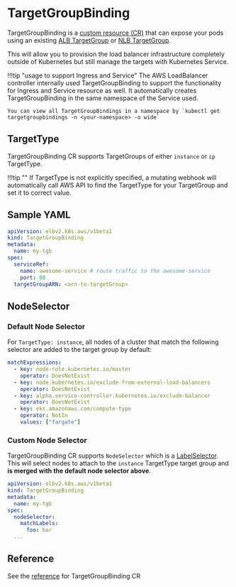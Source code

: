 # TargetGroupBinding
TargetGroupBinding is a [custom resource (CR)](https://kubernetes.io/docs/concepts/extend-kubernetes/api-extension/custom-resources/) that can expose your pods using an existing [ALB TargetGroup](https://docs.aws.amazon.com/elasticloadbalancing/latest/application/load-balancer-target-groups.html) or [NLB TargetGroup](https://docs.aws.amazon.com/elasticloadbalancing/latest/network/load-balancer-target-groups.html).

This will allow you to provision the load balancer infrastructure completely outside of Kubernetes but still manage the targets with Kubernetes Service.

!!!tip "usage to support Ingress and Service"
    The AWS LoadBalancer controller internally used TargetGroupBinding to support the functionality for Ingress and Service resource as well.
    It automatically creates TargetGroupBinding in the same namespace of the Service used. 
    
    You can view all TargetGroupBindings in a namespace by `kubectl get targetgroupbindings -n <your-namespace> -o wide`


## TargetType
TargetGroupBinding CR supports TargetGroups of either `instance` or `ip` TargetType.

!!!tip ""
    If TargetType is not explicitly specified, a mutating webhook will automatically call AWS API to find the TargetType for your TargetGroup and set it to correct value.


## Sample YAML
```yaml
apiVersion: elbv2.k8s.aws/v1beta1
kind: TargetGroupBinding
metadata:
  name: my-tgb
spec:
  serviceRef:
    name: awesome-service # route traffic to the awesome-service
    port: 80
  targetGroupARN: <arn-to-targetGroup>
```


## NodeSelector

### Default Node Selector

For `TargetType: instance`, all nodes of a cluster that match the following
selector are added to the target group by default:

```yaml
matchExpressions:
  - key: node-role.kubernetes.io/master
    operator: DoesNotExist
  - key: node.kubernetes.io/exclude-from-external-load-balancers
    operator: DoesNotExist
  - key: alpha.service-controller.kubernetes.io/exclude-balancer
    operator: DoesNotExist
  - key: eks.amazonaws.com/compute-type
    operator: NotIn
    values: ["fargate"]
```

### Custom Node Selector

TargetGroupBinding CR supports `NodeSelector` which is a
[LabelSelector][LabelSelector]. This will select nodes to attach to the
`instance` TargetType target group and **is merged with the default node
selector above**.

```yaml
apiVersion: elbv2.k8s.aws/v1beta1
kind: TargetGroupBinding
metadata:
  name: my-tgb
spec:
  nodeSelector:
    matchLabels:
      foo: bar
  ...
```


## Reference
See the [reference](./spec.md) for TargetGroupBinding CR

[LabelSelector]: https://kubernetes.io/docs/reference/generated/kubernetes-api/v1.19/#labelselector-v1-meta
